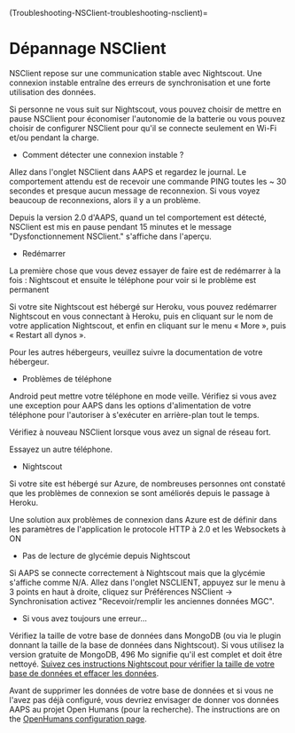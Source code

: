 (Troubleshooting-NSClient-troubleshooting-nsclient)=

# Dépannage NSClient

NSClient repose sur une communication stable avec Nightscout. Une connexion instable entraîne des erreurs de synchronisation et une forte utilisation des données.

Si personne ne vous suit sur Nightscout, vous pouvez choisir de mettre en pause NSClient pour économiser l'autonomie de la batterie ou vous pouvez choisir de configurer NSClient pour qu'il se connecte seulement en Wi-Fi et/ou pendant la charge.

- Comment détecter une connexion instable ?

Allez dans l'onglet NSClient dans AAPS et regardez le journal. Le comportement attendu est de recevoir une commande PING toutes les ~ 30 secondes et presque aucun message de reconnexion. Si vous voyez beaucoup de reconnexions, alors il y a un problème.

Depuis la version 2.0 d'AAPS, quand un tel comportement est détecté, NSClient est mis en pause pendant 15 minutes et le message "Dysfonctionnement NSClient." s'affiche dans l'aperçu.

- Redémarrer

La première chose que vous devez essayer de faire est de redémarrer à la fois : Nightscout et ensuite le téléphone pour voir si le problème est permanent

Si votre site Nightscout est hébergé sur Heroku, vous pouvez redémarrer Nightscout en vous connectant à Heroku, puis en cliquant sur le nom de votre application Nightscout, et enfin en cliquant sur le menu « More », puis « Restart all dynos ».

Pour les autres hébergeurs, veuillez suivre la documentation de votre hébergeur.

- Problèmes de téléphone

Android peut mettre votre téléphone en mode veille. Vérifiez si vous avez une exception pour AAPS dans les options d'alimentation de votre téléphone pour l'autoriser à s'exécuter en arrière-plan tout le temps.

Vérifiez à nouveau NSClient lorsque vous avez un signal de réseau fort.

Essayez un autre téléphone.

- Nightscout

Si votre site est hébergé sur Azure, de nombreuses personnes ont constaté que les problèmes de connexion se sont améliorés depuis le passage à Heroku.

Une solution aux problèmes de connexion dans Azure est de définir dans les paramètres de l'application le protocole HTTP à 2.0 et les Websockets à ON

- Pas de lecture de glycémie depuis Nightscout

Si AAPS se connecte correctement à Nightscout mais que la glycémie s'affiche comme N/A. Allez dans l'onglet NSCLIENT, appuyez sur le menu à 3 points en haut à droite, cliquez sur Préférences NSClient -> Synchronisation activez "Recevoir/remplir les anciennes données MGC".

- Si vous avez toujours une erreur...

Vérifiez la taille de votre base de données dans MongoDB (ou via le plugin donnant la taille de la base de données dans Nightscout). Si vous utilisez la version gratuite de MongoDB, 496 Mo signifie qu'il est complet et doit être nettoyé. [Suivez ces instructions Nightscout pour vérifier la taille de votre base de données et effacer les données](https://nightscout.github.io/troubleshoot/troublehoot/#database-full).

Avant de supprimer les données de votre base de données et si vous ne l'avez pas déjà configuré, vous devriez envisager de donner vos données AAPS au projet Open Humans (pour la recherche). The instructions are on the [OpenHumans configuration page](../SupportingAaps/OpenHumans.md).
